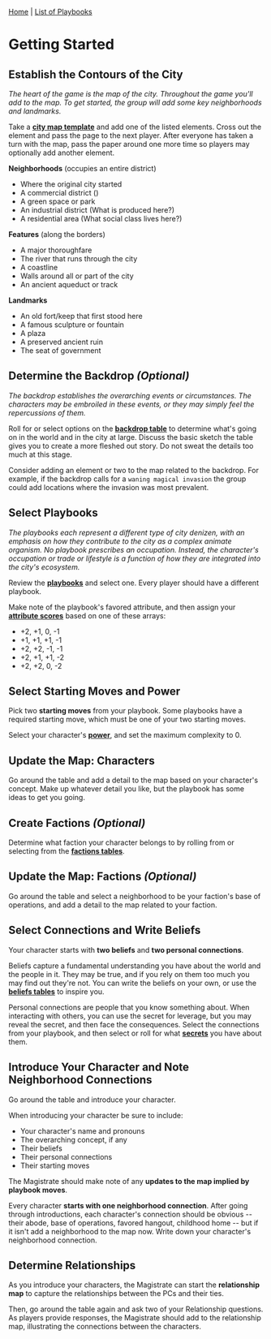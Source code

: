 [Home](index.md) | [List of Playbooks](index.md#Playbooks)

# Getting Started

## Establish the Contours of the City
*The heart of the game is the map of the city. Throughout the game you'll add to the map. To get started, the group will add some key neighborhoods and landmarks.*

Take a [**city map template**](city-of-whispers-map-templates.pdf) and add one of the listed elements. Cross out the element and pass the page to the next player. After everyone has taken a turn with the map, pass the paper around one more time so players may optionally add another element.

**Neighborhoods** (occupies an entire district)
* Where the original city started
* A commercial district ()
* A green space or park
* An industrial district (What is produced here?)
* A residential area (What social class lives here?)

**Features** (along the borders)
* A major thoroughfare
* The river that runs through the city
* A coastline 
* Walls around all or part of the city
* An ancient aqueduct or track

**Landmarks**
* An old fort/keep that first stood here
* A famous sculpture or fountain
* A plaza
* A preserved ancient ruin 
* The seat of government
 
## Determine the Backdrop *(Optional)*
*The backdrop establishes the overarching events or circumstances. The characters may be embroiled in these events, or they may simply feel the repercussions of them.*

Roll for or select options on the [**backdrop table**](Lists.md#backdrops) to determine what's going on in the world and in the city at large. Discuss the basic sketch the table gives you to create a more fleshed out story. Do not sweat the details too much at this stage.

Consider adding an element or two to the map related to the backdrop. For example, if the backdrop calls for a `waning magical invasion` the group could add locations where the invasion was most prevalent.
 
## Select Playbooks
*The playbooks each represent a different type of city denizen, with an emphasis on how they contribute to the city as a complex animate organism. No playbook prescribes an occupation. Instead, the character's occupation or trade or lifestyle is a function of how they are integrated into the city's ecosystem.*

Review the **[playbooks](Playbooks/Overview.md)** and select one. Every player should have a different playbook. 

Make note of the playbook's favored attribute, and then assign your **[attribute scores](Characters.md#Attributes)** based on one of these arrays:  

- +2, +1, 0, -1
- +1, +1, +1, -1
- +2, +2, -1, -1
- +2, +1, +1, -2
- +2, +2, 0, -2
 
## Select Starting Moves and Power
Pick two **starting moves** from your playbook. Some playbooks have a required starting move, which must be one of your two starting moves.

Select your character's **[power](Characters.md#Power)**, and set the maximum complexity to 0.

## Update the Map: Characters
Go around the table and add a detail to the map based on your character's concept. Make up whatever detail you like, but the playbook has some ideas to get you going.

## Create Factions *(Optional)*
Determine what faction your character belongs to by rolling from or selecting from the [**factions tables**](Lists.md#factions).

## Update the Map: Factions *(Optional)*
Go around the table and select a neighborhood to be your faction's base of operations, and add a detail to the map related to your faction.

## Select Connections and Write Beliefs
Your character starts with **two beliefs** and **two personal connections**.

Beliefs capture a fundamental understanding you have about the world and the people in it. They may be true, and if you rely on them too much you may  find out they're not. You can write the beliefs on your own, or use the [**beliefs tables**](Lists.md#beliefs) to inspire you.

Personal connections are people that you know something about. When interacting with others, you can use the secret for leverage, but you may reveal the secret, and then face the consequences. Select the connections from your playbook, and then select or roll for what [**secrets**](Lists.md#secrets) you have about them.

## Introduce Your Character and Note Neighborhood Connections
Go around the table and introduce your character.

When introducing your character be sure to include:

- Your character's name and pronouns
- The overarching concept, if any
- Their beliefs
- Their personal connections
- Their starting moves

The Magistrate should make note of any **updates to the map implied by playbook moves**.

Every character **starts with one neighborhood connection**. After going through introductions, each character's connection should be obvious -- their abode, base of operations, favored hangout, childhood home -- but if it isn't add a neighborhood to the map now. Write down your character's neighborhood connection.

## Determine Relationships
As you introduce your characters, the Magistrate can start the **relationship map** to capture the relationships between the PCs and their ties.

Then, go around the table again and ask two of your Relationship questions. As players provide responses, the Magistrate should add to the relationship map, illustrating the connections between the characters.


